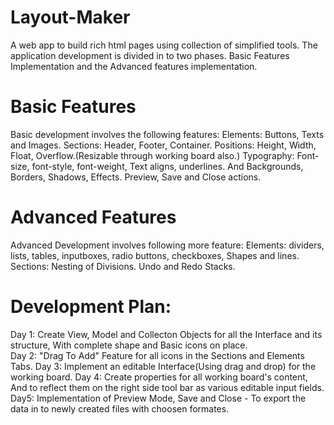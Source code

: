 # Layout-Maker
A web app to build rich html pages using collection of simplified tools.
The application development is divided in to two phases. Basic Features Implementation and the Advanced features implementation.

# Basic Features
Basic development involves the following features:
Elements: Buttons, Texts and Images.
Sections: Header, Footer, Container.
Positions: Height, Width, Float, Overflow.(Resizable through working board also.)
Typography: Font-size, font-style, font-weight, Text aligns, underlines.
And Backgrounds, Borders, Shadows, Effects.
Preview, Save and Close actions.

# Advanced Features
Advanced Development involves following more feature:
Elements: dividers, lists, tables, inputboxes, radio buttons, checkboxes, Shapes and lines.
Sections: Nesting of Divisions.
Undo and Redo Stacks.

# Development Plan:
Day 1: Create View, Model and Collecton Objects for all the Interface and its structure, With complete shape and Basic icons on place.<br/>
Day 2: "Drag To Add" Feature for all icons in the Sections and Elements Tabs.
Day 3: Implement an editable Interface(Using drag and drop) for the working board.
Day 4: Create properties for all working board's content, And to reflect them on the right side tool bar as various editable input fields.
Day5: Implementation of Preview Mode, Save and Close - To export the data in to newly created files with choosen formates.
